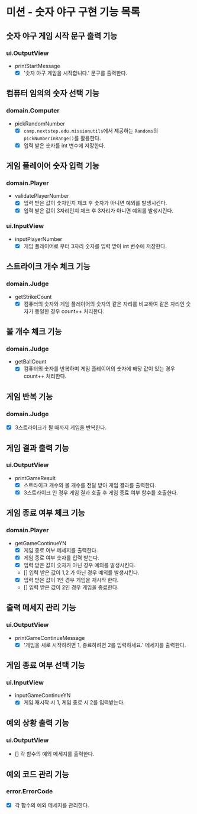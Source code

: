 # 미션 - 숫자 야구 구현 기능 목록

## 숫자 야구 게임 시작 문구 출력 기능 
### ui.OutputView
- printStartMessage
    - [X] '숫자 야구 게임을 시작합니다.' 문구를 출력한다.

## 컴퓨터 임의의 숫자 선택 기능 
### domain.Computer
- pickRandomNumber
    - [X] `camp.nextstep.edu.missionutils`에서 제공하는 `Randoms`의 `pickNumberInRange()`를 활용한다.
    - [X] 입력 받은 숫자를 int 변수에 저장한다.

## 게임 플레이어 숫자 입력 기능 
### domain.Player
- validatePlayerNumber
    - [X] 입력 받은 값이 숫자인지 체크 후 숫자가 아니면 예외를 발생시킨다.
    - [X] 입력 받은 값이 3자리인지 체크 후 3자리가 아니면 예외를 발생시킨다.
### ui.InputView
- inputPlayerNumber
    - [X] 게임 플레이어로 부터 3자리 숫자를 입력 받아 int 변수에 저장한다.

## 스트라이크 개수 체크 기능 
### domain.Judge
- getStrikeCount
    - [X] 컴퓨터의 숫자와 게임 플레이어의 숫자의 같은 자리를 비교하여 같은 자리인 숫자가 동일한 경우 count++ 처리한다.

## 볼 개수 체크 기능 
### domain.Judge
- getBallCount
    - [X] 컴퓨터의 숫자를 반복하며 게임 플레이어의 숫자에 해당 값이 있는 경우 count++ 처리한다.

## 게임 반복 기능
### domain.Judge
- [X] 3스트라이크가 될 때까지 게임을 반복한다.

## 게임 결과 출력 기능 
### ui.OutputView
- printGameResult
    - [X] 스트라이크 개수와 볼 개수를 전달 받아 게임 결과를 출력한다.
    - [X] 3스트라이크 인 경우 게임 결과 호출 후 게임 종료 여부 함수를 호출한다.

## 게임 종료 여부 체크 기능 
### domain.Player
- getGameContinueYN
    - [X] 게임 종료 여부 메세지를 출력한다.
    - [X] 게임 종료 여부 숫자를 입력 받는다.
    - [X] 입력 받은 값이 숫자가 아닌 경우 예외를 발생시킨다.
    - [] 입력 받은 값이 1,2 가 아닌 경우 예외를 발생시킨다.
    - [X] 입력 받은 값이 1인 경우 게임을 재시작 한다.
    - [] 입력 받은 값이 2인 경우 게임을 종료한다.

## 출력 메세지 관리 기능 
### ui.OutputView
- printGameContinueMessage
    - [X] '게임을 새로 시작하려면 1, 종료하려면 2를 입력하세요.' 메세지를 출력한다.

## 게임 종료 여부 선택 기능 
### ui.InputView
- inputGameContinueYN
    - [X] 게임 재시작 시 1, 게임 종료 시 2를 입력받는다.

## 예외 상황 출력 기능 
### ui.OutputView
- [] 각 함수의 예외 메세지를 출력한다.

## 예외 코드 관리 기능 
### error.ErrorCode
- [X] 각 함수의 예외 메세지를 관리한다.